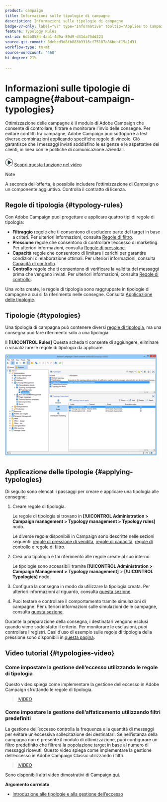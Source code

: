 ```yaml
---
product: campaign
title: Informazioni sulle tipologie di campagne
description: Informazioni sulle tipologie di campagne
badge-v7-only: label="v7" type="Informative" tooltip="Applies to Campaign Classic v7 only"
feature: Typology Rules
exl-id: 6d5b8584-4aa1-4d9a-89d9-d41da75dd323
source-git-commit: 8debcd3d8fb883b3316cf75187a86bebf15a1d31
workflow-type: tm+mt
source-wordcount: '468'
ht-degree: 21%

---
```


# Informazioni sulle tipologie di campagne{#about-campaign-typologies}

Ottimizzazione delle campagne è il modulo di Adobe Campaign che consente di controllare, filtrare e monitorare l’invio delle consegne. Per evitare conflitti tra campagne, Adobe Campaign può sottoporre a test diverse combinazioni applicando specifiche regole di vincolo. Ciò garantisce che i messaggi inviati soddisfino le esigenze e le aspettative dei clienti, in linea con le politiche di comunicazione aziendali.

![](assets/do-not-localize/how-to-video.png) [Scopri questa funzione nel video](#typologies-video)

>[!NOTE]
>
>A seconda dell’offerta, è possibile includere l’ottimizzazione di Campaign o un componente aggiuntivo. Controlla il contratto di licenza.

## Regole di tipologia {#typology-rules}

Con Adobe Campaign puoi progettare e applicare quattro tipi di regole di tipologia:

* **Filtraggio** regole che ti consentono di escludere parte del target in base a criteri. Per ulteriori informazioni, consulta [Regole di filtro](filtering-rules.md).
* **Pressione** regole che consentono di controllare l’eccesso di marketing. Per ulteriori informazioni, consulta [Regole di pressione](pressure-rules.md).
* **Capacità** regole che consentono di limitare i carichi per garantire condizioni di elaborazione ottimali. Per ulteriori informazioni, consulta [Capacità di controllo](consistency-rules.md#controlling-capacity).
* **Controllo** regole che ti consentono di verificare la validità dei messaggi prima che vengano inviati. Per ulteriori informazioni, consulta [Regole di controllo](control-rules.md).

Una volta create, le regole di tipologia sono raggruppate in tipologie di campagne a cui si fa riferimento nelle consegne. Consulta [Applicazione delle tipologie](#applying-typologies).

## Tipologie {#typologies}

Una tipologia di campagna può contenere diversi [regole di tipologia](#typology-rules), ma una consegna può fare riferimento solo a una tipologia.

Il **[!UICONTROL Rules]** Questa scheda ti consente di aggiungere, eliminare o visualizzare le regole di tipologia da applicare.

![](assets/campaign_opt_rules_tab.png)

## Applicazione delle tipologie {#applying-typologies}

Di seguito sono elencati i passaggi per creare e applicare una tipologia alle consegne:

1. Creare regole di tipologia.

   Le regole di tipologia si trovano in **[!UICONTROL Administration > Campaign management > Typology management > Typology rules]** nodo.

   Le diverse regole disponibili in Campaign sono descritte nelle sezioni seguenti: [regole di pressione di vendita](pressure-rules.md), [regole di capacità](consistency-rules.md#controlling-capacity), [regole di controllo](control-rules.md) e [regole di filtro](filtering-rules.md).

1. Crea una tipologia e fai riferimento alle regole create al suo interno.

   Le tipologie sono accessibili tramite **[!UICONTROL Administration > Campaign Management > Typology management]** > **[!UICONTROL Typologies]** nodo.

1. Configura la consegna in modo da utilizzare la tipologia creata. Per ulteriori informazioni al riguardo, consulta [questa sezione](applying-rules.md#applying-a-typology-to-a-delivery).
1. Puoi testare e controllare il comportamento tramite simulazioni di campagne. Per ulteriori informazioni sulle simulazioni delle campagne, consulta [questa sezione](campaign-simulations.md).

Durante la preparazione della consegna, i destinatari vengono esclusi quando viene soddisfatto il criterio. Per monitorare le esclusioni, puoi controllare i registri. Casi d’uso di esempio sulle regole di tipologia della pressione sono disponibili in [questa pagina](pressure-rules.md#use-cases-on-pressure-rules).

## Video tutorial {#typologies-video}

### Come impostare la gestione dell’eccesso utilizzando le regole di tipologia

Questo video spiega come implementare la gestione dell’eccesso in Adobe Campaign sfruttando le regole di tipologia.

>[!VIDEO](https://video.tv.adobe.com/v/25090?quality=12)

### Come impostare la gestione dell’affaticamento utilizzando filtri predefiniti

La gestione dell’eccesso controlla la frequenza e la quantità di messaggi per evitare un’eccessiva sollecitazione dei destinatari. Se nell’istanza della campagna non è presente il modulo di ottimizzazione, puoi configurare un filtro predefinito che filtrerà la popolazione target in base al numero di messaggi ricevuti. Questo video spiega come implementare la gestione dell’eccesso in Adobe Campaign Classic utilizzando i filtri.

>[!VIDEO](https://video.tv.adobe.com/v/25091?quality=12)

Sono disponibili altri video dimostrativi di Campaign [qui](https://experienceleague.adobe.com/docs/campaign-classic-learn/tutorials/overview.html?lang=it).

**Argomento correlato**

* [Introduzione alle tipologie e alla gestione dell’eccesso](pressure-rules.md)

